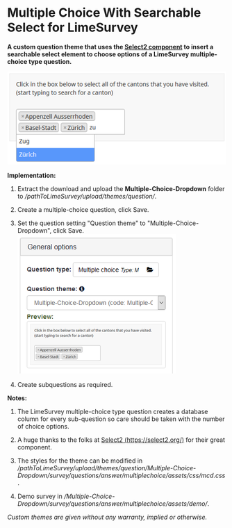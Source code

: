# Multiple Choice With Searchable Select for LimeSurvey
**A custom question theme that uses the [Select2 component](https://select2.org/) to insert a searchable select element to choose options of a LimeSurvey multiple-choice type question.**

![Image Multiple-Choice-Dropdown](/Multiple-Choice-Dropdown/survey/questions/answer/multiplechoice/assets/images/mcd_3.png)

**Implementation:**

1) Extract the download and upload the **Multiple-Choice-Dropdown** folder to */pathToLimeSurvey/upload/themes/question/*.

2) Create a multiple-choice question, click Save.

3) Set the question setting "Question theme" to "Multiple-Choice-Dropdown", click Save.  
![Image Select Multiple-Choice-Dropdown](/Multiple-Choice-Dropdown/survey/questions/answer/multiplechoice/assets/images/mcd_2.png)

4) Create subquestions as required.

**Notes:**

1) The LimeSurvey multiple-choice type question creates a database column for every sub-question so care should be taken with the number of choice options.

2) A huge thanks to the folks at [Select2 (https://select2.org/)](https://select2.org/) for their great component.

3) The styles for the theme can be modified in */pathToLimeSurvey/upload/themes/question/Multiple-Choice-Dropdown/survey/questions/answer/multiplechoice/assets/css/mcd.css*.

4) Demo survey in */Multiple-Choice-Dropdown/survey/questions/answer/multiplechoice/assets/demo/*.
    
    
*Custom themes are given without any warranty, implied or otherwise.*
